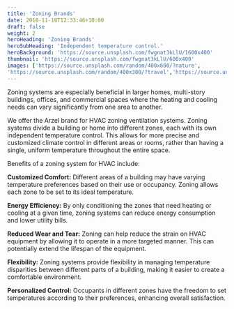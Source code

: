 ```yaml
---
title: 'Zoning Brands'
date: 2018-11-18T12:33:46+10:00
draft: false
weight: 2
heroHeading: 'Zoning Brands'
heroSubHeading: 'Independent temperature control.'
heroBackground: 'https://source.unsplash.com/fwgnat3kLlU/1600x400'
thumbnail: 'https://source.unsplash.com/fwgnat3kLlU/600x400'
images: ['https://source.unsplash.com/random/400x600/?nature', 
'https://source.unsplash.com/random/400x300/?travel','https://source.unsplash.com/random/400x300/?architecture','https://source.unsplash.com/random/400x600/?buildings','https://source.unsplash.com/random/400x300/?city','https://source.unsplash.com/random/400x600/?business']
---
```


Zoning systems are especially beneficial in larger homes, multi-story buildings, offices, and commercial spaces where the heating and cooling needs can vary significantly from one area to another.

We offer the Arzel brand for HVAC zoning ventilation systems. Zoning systems divide a building or home into different zones, each with its own independent temperature control. This allows for more precise and customized climate control in different areas or rooms, rather than having a single, uniform temperature throughout the entire space.  


Benefits of a zoning system for HVAC include:

**Customized Comfort:** Different areas of a building may have varying temperature preferences based on their use or occupancy. Zoning allows each zone to be set to its ideal temperature.

**Energy Efficiency:** By only conditioning the zones that need heating or cooling at a given time, zoning systems can reduce energy consumption and lower utility bills.

**Reduced Wear and Tear:** Zoning can help reduce the strain on HVAC equipment by allowing it to operate in a more targeted manner. This can potentially extend the lifespan of the equipment.

**Flexibility:** Zoning systems provide flexibility in managing temperature disparities between different parts of a building, making it easier to create a comfortable environment.

**Personalized Control:** Occupants in different zones have the freedom to set temperatures according to their preferences, enhancing overall satisfaction.
